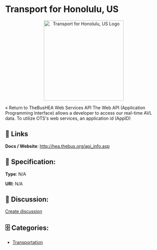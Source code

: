 # Transport for Honolulu, US
<p align="center">
    <img width="256" src="https://raw.githubusercontent.com/apis-list/apis-list/main/apis/transport-for-honolulu-us/logo_256x256.png" alt="Transport for Honolulu, US Logo"/>
</p>

« Return to TheBusHEA Web Services API The Web API (Application Programming Interface) allows a developer to access our real-time AVL data.  To utilize OTS's web services, an application id (AppID)

##  🔗 Links
**Docs / Website**: http://hea.thebus.org/api_info.asp

## 🧬 Specification:
**Type**: N/A

**URI**: N/A

## 💬 Discussion:
[Create discussion](https://github.com/apis-list/apis-list/discussions/new)

## 🗄️ Categories:
- [Transportation](https://github.com/apis-list/apis-list#transportation)



